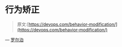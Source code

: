 # 行为矫正

> 原文:[https://devops.com/behavior-modification/](https://devops.com/behavior-modification/)

— [罗尔泊](https://devops.com/author/breselman/)
